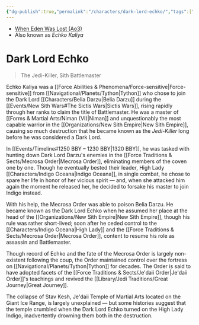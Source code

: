 ```yaml
---
{"dg-publish":true,"permalink":"/characters/dark-lord-echko/","tags":["forceghost","sith","forcesensitive","formvi"],"noteIcon":"saber1"}
---
```


- [When Eden Was Lost (Ao3)](https://archiveofourown.org/works/19334440)
- Also known as *Echko Kaliya*
# Dark Lord Echko
> The Jedi-Killer, Sith Battlemaster

Echko Kaliya was a [[Force Abilities & Phenomena/Force-sensitive\|Force-sensitive]] from [[Navigational/Planets/Tython\|Tython]] who chose to join the Dark Lord [[Characters/Belia Darzu\|Belia Darzu]] during the [[Events/New Sith Wars#The Sictis Wars\|Sictis Wars]], rising rapidly through her ranks to claim the title of Battlemaster. He was a master of [[Forms & Martial Arts/Niman (VI)\|Niman]] and unquestionably the most capable warrior in the [[Organizations/New Sith Empire\|New Sith Empire]], causing so much destruction that he became known as the *Jedi-Killer* long before he was considered a Dark Lord.

In [[Events/Timeline#1250 BBY – 1230 BBY\|1320 BBY]], he was tasked with hunting down Dark Lord Darzu's enemies in the [[Force Traditions & Sects/Mecrosa Order\|Mecrosa Order]], eliminating members of the coven one by one. Though he eventually bested their leader, High Lady [[Characters/Indigo Oceana\|Indigo Oceana]], in single combat, he chose to spare her life in honor of her vicious spirit — and, when she attacked him again the moment he released her, he decided to forsake his master to join Indigo instead. 

With his help, the Mecrosa Order was able to poison Belia Darzu. He became known as the Dark Lord Echko when he assumed her place at the head of the [[Organizations/New Sith Empire\|New Sith Empire]], though his rule was rather short-lived; soon after he ceded control to the [[Characters/Indigo Oceana\|High Lady]] and the [[Force Traditions & Sects/Mecrosa Order\|Mecrosa Order]], content to resume his role as assassin and Battlemaster. 

Though record of Echko and the fate of the Mecrosa Order is largely non-existent following the coup, the Order maintained control over the fortress on [[Navigational/Planets/Tython\|Tython]] for decades. The Order is said to have adopted facets of the [[Force Traditions & Sects/Je'daii Order\|Je'daii Order]]'s teachings and revived the [[Library/Jedi Traditions/Great Journey\|Great Journey]].  

The collapse of Stav Kesh, Je'daii Temple of Martial Arts located on the Giant Ice Range, is largely unexplained — but some histories suggest that the temple crumbled when the Dark Lord Echko turned on the High Lady Indigo, inadvertently drowning them both in the destruction. 